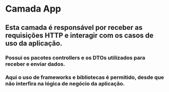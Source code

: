 # Camada App

## Esta camada é responsável por receber as requisições HTTP e interagir com os casos de uso da aplicação. 

### Possui os pacotes controllers e os DTOs utilizados para receber e enviar dados.
### Aqui o uso de frameworks e bibliotecas é permitido, desde que não interfira na lógica de negócio da aplicação.
